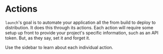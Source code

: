 # Actions

`launch`'s goal is to automate your application all the from build to deploy to distribution. It does this through its actions. Each action will require some setup up front to provide your project's specific information, such as an API token. But, as they say, set it and forget it.

Use the sidebar to learn about each individual action.
